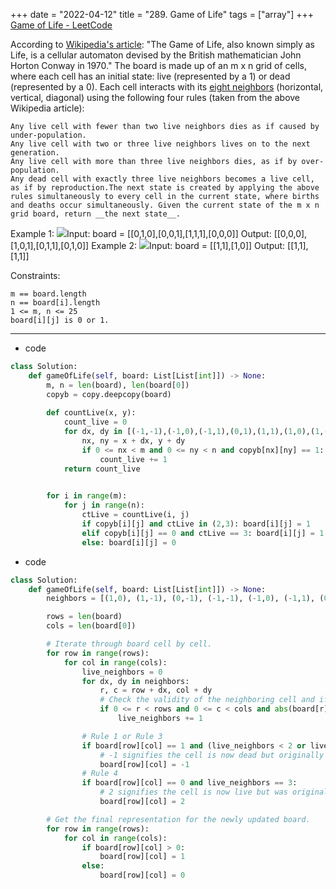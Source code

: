 +++ 
date = "2022-04-12"
title = "289. Game of Life"
tags = ["array"]
+++
[Game of Life - LeetCode](https://leetcode.com/problems/game-of-life/)

According to [Wikipedia's article](https://en.wikipedia.org/wiki/Conway%27s_Game_of_Life): "The Game of Life, also known simply as Life, is a cellular automaton devised by the British mathematician John Horton Conway in 1970."
The board is made up of an m x n grid of cells, where each cell has an initial state: live (represented by a 1) or dead (represented by a 0). Each cell interacts with its [eight neighbors](https://en.wikipedia.org/wiki/Moore_neighborhood) (horizontal, vertical, diagonal) using the following four rules (taken from the above Wikipedia article):

	Any live cell with fewer than two live neighbors dies as if caused by under-population.
	Any live cell with two or three live neighbors lives on to the next generation.
	Any live cell with more than three live neighbors dies, as if by over-population.
	Any dead cell with exactly three live neighbors becomes a live cell, as if by reproduction.The next state is created by applying the above rules simultaneously to every cell in the current state, where births and deaths occur simultaneously. Given the current state of the m x n grid board, return __the next state__.
 
Example 1:
![](https://assets.leetcode.com/uploads/2020/12/26/grid1.jpg)Input: board = [[0,1,0],[0,0,1],[1,1,1],[0,0,0]] Output: [[0,0,0],[1,0,1],[0,1,1],[0,1,0]] 
Example 2:
![](https://assets.leetcode.com/uploads/2020/12/26/grid2.jpg)Input: board = [[1,1],[1,0]] Output: [[1,1],[1,1]] 
 
Constraints:

	m == board.length
	n == board[i].length
	1 <= m, n <= 25
	board[i][j] is 0 or 1.

---
- code
```py
class Solution:
    def gameOfLife(self, board: List[List[int]]) -> None:
        m, n = len(board), len(board[0])
        copyb = copy.deepcopy(board)
        
        def countLive(x, y):
            count_live = 0
            for dx, dy in [(-1,-1),(-1,0),(-1,1),(0,1),(1,1),(1,0),(1,-1),(0,-1)]:
                nx, ny = x + dx, y + dy
                if 0 <= nx < m and 0 <= ny < n and copyb[nx][ny] == 1:
                    count_live += 1
            return count_live
                    

        for i in range(m):
            for j in range(n):
                ctLive = countLive(i, j)
                if copyb[i][j] and ctLive in (2,3): board[i][j] = 1
                elif copyb[i][j] == 0 and ctLive == 3: board[i][j] = 1
                else: board[i][j] = 0
```
- code
```py
class Solution:
    def gameOfLife(self, board: List[List[int]]) -> None:
        neighbors = [(1,0), (1,-1), (0,-1), (-1,-1), (-1,0), (-1,1), (0,1), (1,1)]

        rows = len(board)
        cols = len(board[0])

        # Iterate through board cell by cell.
        for row in range(rows):
            for col in range(cols):
                live_neighbors = 0
                for dx, dy in neighbors:
                    r, c = row + dx, col + dy
                    # Check the validity of the neighboring cell and if it was originally a live cell.
                    if 0 <= r < rows and 0 <= c < cols and abs(board[r][c]) == 1:
                        live_neighbors += 1

                # Rule 1 or Rule 3
                if board[row][col] == 1 and (live_neighbors < 2 or live_neighbors > 3):
                    # -1 signifies the cell is now dead but originally was live.
                    board[row][col] = -1
                # Rule 4
                if board[row][col] == 0 and live_neighbors == 3:
                    # 2 signifies the cell is now live but was originally dead.
                    board[row][col] = 2

        # Get the final representation for the newly updated board.
        for row in range(rows):
            for col in range(cols):
                if board[row][col] > 0:
                    board[row][col] = 1
                else:
                    board[row][col] = 0
```
